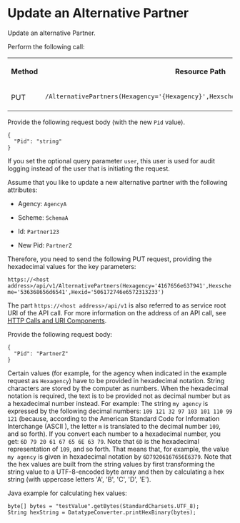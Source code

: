 <!-- loio60d19e38267c4991a2f696f1a00f4ead -->

# Update an Alternative Partner

Update an alternative Partner.



Perform the following call:


<table>
<tr>
<th valign="top">

Method

</th>
<th valign="top">

Resource Path

</th>
</tr>
<tr>
<td valign="top">

PUT

</td>
<td valign="top">

`/AlternativePartners(Hexagency='{Hexagency}',Hexscheme='{Hexscheme}',Hexid='{Hexid}')` 

</td>
</tr>
</table>

Provide the following request body \(with the new `Pid` value\).

```
{
  "Pid": "string"
}
```

If you set the optional query parameter `user`, this user is used for audit logging instead of the user that is initiating the request.

Assume that you like to update a new alternative partner with the following attributes:

-   Agency: `AgencyA`

-   Scheme: `SchemaA`

-   Id: `Partner123`

-   New Pid: `PartnerZ`


Therefore, you need to send the following PUT request, providing the hexadecimal values for the key parameters:

`https://<host address>/api/v1/AlternativePartners(Hexagency='4167656e637941',Hexscheme='536368656d6541',Hexid='506172746e6572313233')`

The part `https://<host address>/api/v1` is also referred to as service root URI of the API call. For more information on the address of an API call, see [HTTP Calls and URI Components](http-calls-and-uri-components-ca75e12.md).

Provide the following request body:

```
{
  "Pid": "PartnerZ"
}
```



Certain values \(for example, for the agency when indicated in the example request as `Hexagency`\) have to be provided in hexadecimal notation. String characters are stored by the computer as numbers. When the hexadecimal notation is required, the text is to be provided not as decimal number but as a hexadecimal number instead. For example: The string `my agency` is expressed by the following decimal numbers: `109 121 32 97 103 101 110 99 121` \(because, according to the American Standard Code for Information Interchange \(ASCII \), the letter `m` is translated to the decimal number `109`, and so forth\). If you convert each number to a hexadecimal number, you get: `6D 79 20 61 67 65 6E 63 79`. Note that `6D` is the hexadecimal representation of `109`, and so forth. That means that, for example, the value `my agency` is given in hexadecimal notation by `6D79206167656E6379`. Note that the hex values are built from the string values by first transforming the string value to a UTF-8-encoded byte array and then by calculating a hex string \(with uppercase letters 'A', 'B', 'C', 'D', 'E'\).

Java example for calculating hex values:

```
byte[] bytes = "testValue".getBytes(StandardCharsets.UTF_8);
String hexString = DatatypeConverter.printHexBinary(bytes);
```

